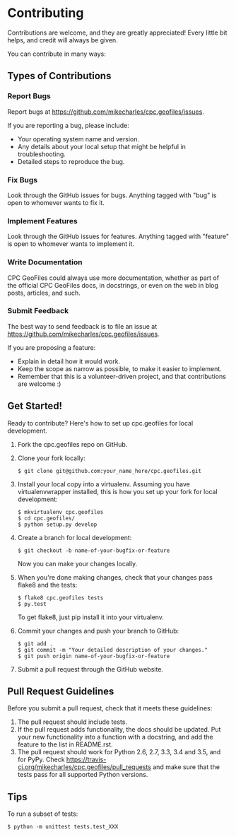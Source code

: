 Contributing
============

Contributions are welcome, and they are greatly appreciated! Every little bit helps, and credit will always be given.

You can contribute in many ways:

Types of Contributions
----------------------

### Report Bugs

Report bugs at https://github.com/mikecharles/cpc.geofiles/issues.

If you are reporting a bug, please include:

- Your operating system name and version.
- Any details about your local setup that might be helpful in troubleshooting.
- Detailed steps to reproduce the bug.

### Fix Bugs

Look through the GitHub issues for bugs. Anything tagged with "bug" is
open to whomever wants to fix it.

### Implement Features

Look through the GitHub issues for features. Anything tagged with
"feature" is open to whomever wants to implement it.

### Write Documentation

CPC GeoFiles could always use more documentation, whether as part of the official CPC GeoFiles docs, in docstrings, or even on the web in blog posts, articles, and such.

### Submit Feedback

The best way to send feedback is to file an issue at https://github.com/mikecharles/cpc.geofiles/issues.

If you are proposing a feature:

- Explain in detail how it would work.
- Keep the scope as narrow as possible, to make it easier to implement.
- Remember that this is a volunteer-driven project, and that contributions are welcome :)

Get Started!
------------

Ready to contribute? Here's how to set up cpc.geofiles for local development.

1.  Fork the cpc.geofiles repo on GitHub.
2.  Clone your fork locally:

        $ git clone git@github.com:your_name_here/cpc.geofiles.git

3.  Install your local copy into a virtualenv. Assuming you have virtualenvwrapper installed, this is how you set up your fork for local development:

        $ mkvirtualenv cpc.geofiles
        $ cd cpc.geofiles/
        $ python setup.py develop

4.  Create a branch for local development:

        $ git checkout -b name-of-your-bugfix-or-feature

    Now you can make your changes locally.

5.  When you're done making changes, check that your changes pass flake8 and the tests:

        $ flake8 cpc.geofiles tests
        $ py.test

    To get flake8, just pip install it into your virtualenv.

6.  Commit your changes and push your branch to GitHub:

        $ git add .
        $ git commit -m "Your detailed description of your changes."
        $ git push origin name-of-your-bugfix-or-feature

7.  Submit a pull request through the GitHub website.

Pull Request Guidelines
-----------------------

Before you submit a pull request, check that it meets these guidelines:

1. The pull request should include tests.
2. If the pull request adds functionality, the docs should be updated. Put your new functionality into a function with a docstring, and add the feature to the list in README.rst.
3. The pull request should work for Python 2.6, 2.7, 3.3, 3.4 and 3.5, and for PyPy. Check https://travis-ci.org/mikecharles/cpc.geofiles/pull_requests and make sure that the tests pass for all supported Python versions.

Tips
----

To run a subset of tests:

    $ python -m unittest tests.test_XXX
